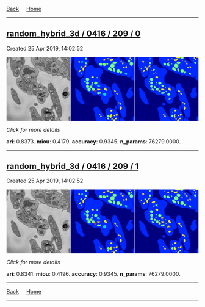 
[Back](..)&nbsp;&nbsp;&nbsp;&nbsp;&nbsp;[Home](https://leapmanlab.github.io/snapshots)

---

<div class="summary"><a href="0"><h2>random_hybrid_3d / 0416 / 209 / 0</h2></a><p>Created 25 Apr 2019, 14:02:52
</p><a href="0"><img src="0/media/summary.png" align="center"></a><p>
<i>Click for more details</i>
</p></div>

**ari**: 0.8373. **miou**: 0.4179. **accuracy**: 0.9345. **n_params**: 76279.0000. 

---

<div class="summary"><a href="1"><h2>random_hybrid_3d / 0416 / 209 / 1</h2></a><p>Created 25 Apr 2019, 14:02:52
</p><a href="1"><img src="1/media/summary.png" align="center"></a><p>
<i>Click for more details</i>
</p></div>

**ari**: 0.8341. **miou**: 0.4196. **accuracy**: 0.9345. **n_params**: 76279.0000. 

---

[Back](..)&nbsp;&nbsp;&nbsp;&nbsp;&nbsp;[Home](https://leapmanlab.github.io/snapshots)

---